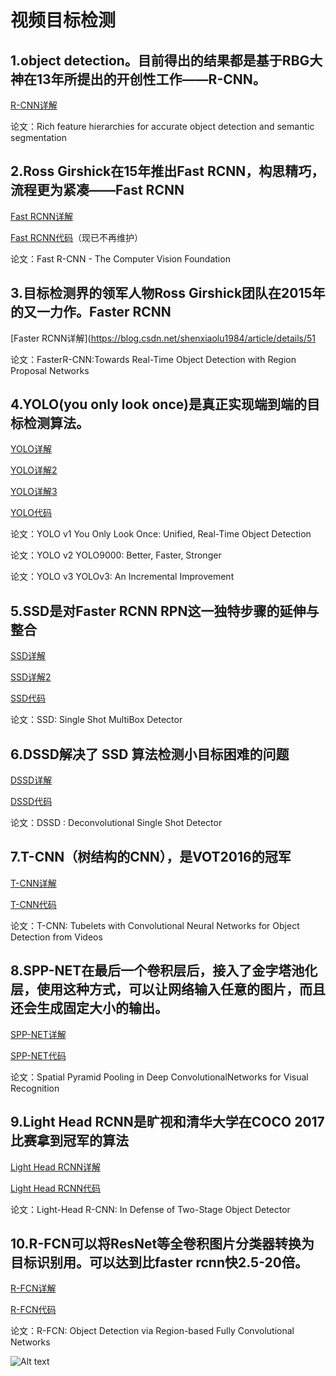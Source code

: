 # 视频目标检测

## 1.object detection。目前得出的结果都是基于RBG大神在13年所提出的开创性工作——R-CNN。
[R-CNN详解](https://zhuanlan.zhihu.com/p/22287237)

论文：Rich feature hierarchies for accurate object detection and semantic segmentation

## 2.Ross Girshick在15年推出Fast RCNN，构思精巧，流程更为紧凑——Fast RCNN
[Fast RCNN详解](https://blog.csdn.net/shenxiaolu1984/article/details/51036677)

[Fast RCNN代码](https://github.com/rbgirshick/fast-rcnn)（现已不再维护）

论文：Fast R-CNN - The Computer Vision Foundation

## 3.目标检测界的领军人物Ross Girshick团队在2015年的又一力作。Faster RCNN
[Faster RCNN详解](https://blog.csdn.net/shenxiaolu1984/article/details/51

论文：FasterR-CNN:Towards Real-Time Object Detection with Region Proposal Networks

## 4.YOLO(you only look once)是真正实现端到端的目标检测算法。
[YOLO详解](https://zhuanlan.zhihu.com/p/25045711)

[YOLO详解2](https://zhuanlan.zhihu.com/p/37668951)

[YOLO详解3](https://blog.csdn.net/Jesse_Mx/article/details/53925356)

[YOLO代码](https://github.com/pjreddie/darknet)

论文：YOLO v1 You Only Look Once: Unified, Real-Time Object Detection

论文：YOLO v2 YOLO9000: Better, Faster, Stronger 
     
论文：YOLO v3 YOLOv3: An Incremental Improvement
     
## 5.SSD是对Faster RCNN RPN这一独特步骤的延伸与整合
[SSD详解](https://blog.csdn.net/u014380165/article/details/72824889)

[SSD详解2](https://blog.csdn.net/smf0504/article/details/52745070)

[SSD代码](https://github.com/pjreddie/darknet)

论文：SSD: Single Shot MultiBox Detector

## 6.DSSD解决了 SSD 算法检测小目标困难的问题
[DSSD详解](https://blog.csdn.net/jesse_mx/article/details/55212179?utm_source=itdadao&utm_medium=referral)

[DSSD代码](https://github.com/chengyangfu/caffe/tree/dssd)

论文：DSSD : Deconvolutional Single Shot Detector 

## 7.T-CNN（树结构的CNN），是VOT2016的冠军
[T-CNN详解](https://blog.csdn.net/linolzhang/article/details/74999644)

[T-CNN代码](https://github.com/myfavouritekk/T-CNN)

论文：T-CNN: Tubelets with Convolutional Neural Networks for Object Detection from Videos

## 8.SPP-NET在最后一个卷积层后，接入了金字塔池化层，使用这种方式，可以让网络输入任意的图片，而且还会生成固定大小的输出。
[SPP-NET详解](https://blog.csdn.net/v1_vivian/article/details/73275259)

[SPP-NET代码](https://github.com/yueruchen/sppnet-pytorch)

论文：Spatial Pyramid Pooling in Deep ConvolutionalNetworks for Visual Recognition

## 9.Light Head RCNN是旷视和清华大学在COCO 2017比赛拿到冠军的算法
[Light Head RCNN详解](https://blog.csdn.net/Dlyldxwl/article/details/78714195)

[Light Head RCNN代码](https://github.com/zengarden/light_head_rcnn)

论文：Light-Head R-CNN: In Defense of Two-Stage Object Detector

## 10.R-FCN可以将ResNet等全卷积图片分类器转换为目标识别用。可以达到比faster rcnn快2.5-20倍。
[R-FCN详解](https://blog.csdn.net/bea_tree/article/details/51817263)

[R-FCN代码]( https://github.com/daijifeng001/R-FCN)

论文：R-FCN: Object Detection via Region-based Fully Convolutional Networks

![Alt text](https://github.com/jinghehehe/-1.1/blob/master/%E6%88%AA%E5%9B%BE/1.jpgg)
